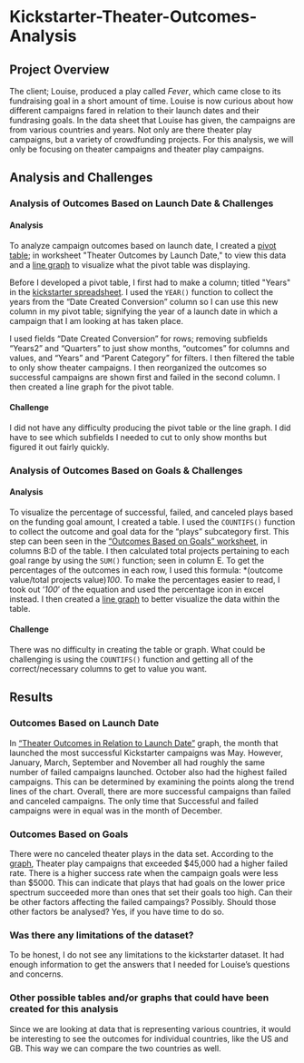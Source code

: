# Kickstarter-Theater-Outcomes-Analysis
## Project Overview
The client; Louise, produced a play called *Fever*, which came close to its fundraising goal in a short amount of time. Louise is now curious about how different campaigns fared in relation to their launch dates and their fundrasing goals. In the data sheet that Louise has given, the campaigns are from various countries and years. Not only are there theater play campaigns, but a variety of crowdfunding projects. For this analysis, we will only be focusing on theater campaigns and theater play campaigns. 
## Analysis and Challenges
### Analysis of Outcomes Based on Launch Date & Challenges
#### Analysis
To analyze campaign outcomes based on launch date, I created a [pivot table](https://github.com/Ariannatopbjerg/Bootcamp-first-repository-/blob/main/Kickstarter_Challenge.xlsx); in worksheet "Theater Outcomes by Launch Date," to view this data and a [line graph](https://github.com/Ariannatopbjerg/Bootcamp-first-repository-/blob/main/Theater_Outcomes_vs_Launch.png) to visualize what the pivot table was displaying. 

Before I developed a pivot table, I first had to make a column; titled "Years" in the [kickstarter spreadsheet](https://github.com/Ariannatopbjerg/Bootcamp-first-repository-/blob/main/Kickstarter_Challenge.xlsx). I used the `YEAR()` function to collect the years from the “Date Created Conversion” column so I can use this new column in my pivot table; signifying the year of a launch date in which a campaign that I am looking at has taken place. 

I used fields “Date Created Conversion” for rows; removing subfields “Years2” and “Quarters” to just show months, “outcomes” for columns and values, and “Years” and “Parent Category” for filters. I then filtered the table to only show theater campaigns. I then reorganized the outcomes so successful campaigns are shown first and failed in the second column. I then created a line graph for the pivot table.  
#### Challenge
I did not have any difficulty producing the pivot table or the line graph. I did have to see which subfields I needed to cut to only show months but figured it out fairly quickly.
### Analysis of Outcomes Based on Goals & Challenges
#### Analysis
To visualize the percentage of successful, failed, and canceled plays based on the funding goal amount, I created a table. I used the `COUNTIFS()` function to collect the outcome and goal data for the “plays” subcategory first. This step can been seen in the [“Outcomes Based on Goals” worksheet](https://github.com/Ariannatopbjerg/Bootcamp-first-repository-/blob/main/Kickstarter_Challenge.xlsx), in columns B:D of the table. I then calculated total projects pertaining to each goal range by using the `SUM()` function; seen in column E. To get the percentages of the outcomes in each row, I used this formula: *(outcome value/total projects value)*100*. To make the percentages easier to read, I took out ‘*100*’ of the equation and used the percentage icon in excel instead. I then created a [line graph](https://github.com/Ariannatopbjerg/Bootcamp-first-repository-/blob/main/Outcomes_vs_Goals.png) to better visualize the data within the table. 
#### Challenge
There was no difficulty in creating the table or graph. What could be challenging is using the `COUNTIFS()` function and getting all of the correct/necessary columns to get to value you want.
## Results
### Outcomes Based on Launch Date
In [“Theater Outcomes in Relation to Launch Date”](https://github.com/Ariannatopbjerg/Bootcamp-first-repository-/blob/main/Theater_Outcomes_vs_Launch.png) graph, the month that launched the most successful Kickstarter campaigns was May. However, January, March, September and November all had roughly the same number of failed campaigns launched. October also had the highest failed campaigns. This can be determined by examining the points along the trend lines of the chart. Overall, there are more successful campaigns than failed and canceled campaigns. The only time that Successful and failed campaigns were in equal was in the month of December.
### Outcomes Based on Goals
There were no canceled theater plays in the data set. According to the [graph](https://github.com/Ariannatopbjerg/Bootcamp-first-repository-/blob/main/Outcomes_vs_Goals.png), Theater play campaigns that exceeded $45,000 had a higher failed rate. There is a higher success rate when the campaign goals were less than $5000. This can indicate that plays that had goals on the lower price spectrum succeeded more than ones that set their goals too high. Can their be other factors affecting the failed campaings? Possibly. Should those other factors be analysed? Yes, if you have time to do so. 
### Was there any limitations of the dataset?
To be honest, I do not see any limitations to the kickstarter dataset. It had enough information to get the answers that I needed for Louise’s questions and concerns.
### Other possible tables and/or graphs that could have been created for this analysis
Since we are looking at data that is representing various countries, it would be interesting to see the outcomes for individual countries, like the US and GB. This way we can compare the two countries as well. 
